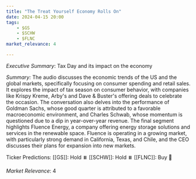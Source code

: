 ```yaml
---
title: "The Treat Yourself Economy Rolls On"
date: 2024-04-15 20:00
tags:
    - $GS
    - $SCHW
    - $FLNC
market_relevance: 4

---
```

*Executive Summary*: Tax Day and its impact on the economy


*Summary:*
The audio discusses the economic trends of the US and the global markets, specifically focusing on consumer spending and retail sales. It explores the impact of tax season on consumer behavior, with companies like Krispy Kreme, Arby's and Dave & Buster's offering deals to celebrate the occasion. The conversation also delves into the performance of Goldman Sachs, whose good quarter is attributed to a favorable macroeconomic environment, and Charles Schwab, whose momentum is questioned due to a dip in year-over-year revenue. The final segment highlights Fluence Energy, a company offering energy storage solutions and services in the renewable space. Fluence is operating in a growing market, with particularly strong demand in California, Texas, and Chile, and the CEO discusses their plans for expansion into new markets.

Ticker Predictions:
[[GS]]: Hold ⏸️
[[SCHW]]: Hold ⏸️
[[FLNC]]: Buy 🔺


*Market Relevance*: 4
  